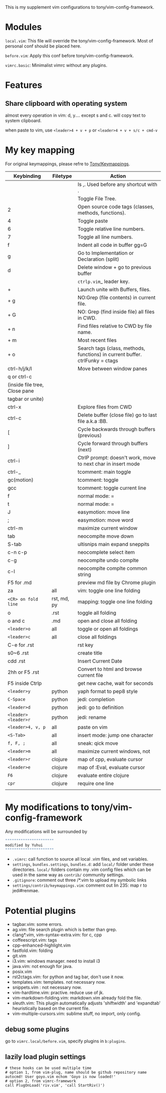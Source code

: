 This is my supplement vim configurations to tony/vim-config-framework.

# Modules
``local.vim``: This file will override the tony/vim-config-framework. Most of personal conf should be placed here.

``before.vim``: Apply this conf before tony/vim-config-framework.

``vimrc.basic``: Minimalist vimrc without any plugins.


# Features
## Share clipboard with operating system
almost every operation in vim: d, y....
except s and c.
will copy text to system clipboard.

when paste to vim, use
``<leader>4 + v + p``
or 
``<leader>4 + v + s/c + cmd-v``
# My key mapping
For original keymappings, please refre to [Tony/Keymappings](https://github.com/tony/vim-config-framework/tree/master/settings/contrib).

| Keybinding	| Filetype	| Action	|
| ------------- | ------------- | ------------- |
|<leader>	||Is ,. Used before any shortcut with <leader>.
|<leader> <tab>	||Toggle File Tree.
|<leader> 2	||Open source code tags (classes, methods, functions).
|<leader> 4||	Toggle paste
|<leader> 6	||Toggle relative line numbers.
|<leader> 7||	Toggle all line numbers.
|<leader> f||	Indent all code in buffer gg=G
|<leader> g||	Go to Implementation or Declaration (split)
|<leader> d||	Delete window + go to previous buffer
|<space>||	`ctrlp.vim`_ leader key.
|<space> + <space>||	Launch unite with Buffers, files.
|<space> + g||	NO:Grep (file contents) in current file.
|<space> + G||	NO: Grep (find inside file) all files in CWD.
|<space> + n||	Find files relative to CWD by file name.
|<space> + m||	Most recent files
|<space> + o||	Search tags (class, methods, functions) in current buffer. ctrlFunky = ctags
|ctrl-h/j/k/l||	Move between window panes
|q or ctrl-c	 
|(inside file tree,	Close pane
|tagbar or unite)	 
|ctrl-x||	Explore files from CWD
|ctrl-c||	Delete buffer (close file) go to last file a.k.a :BB.
|<leader>[||	Cycle backwards through buffers (previous)
|<leader>]||	Cycle forward through buffers (next)
|ctrl-i||	CtrlP prompt: doesn't work, move to next char in insert mode
|ctrl-_	||tcomment: main toggle
|gc(motion)||	tcomment: toggle
|gcc	||tcomment: toggle current line
|f	||normal mode: =<C-d>
|t	||normal mode: =<C-u>
|J	||easymotion: move line
|;	||easymotion: move word
|ctrl-m	||maximize current window
|tab	||neocomplte move down
|S-tab	||ultisnips main expand sneppits
|c-n c-p	||neocomplete select item
|c-g||	neocomplte undo complte
|c-l	||neocomplte complte common string
|F5 for .md||	preview md file by Chrome plugin
|za|all|vim: toggle one line folding
|``<CR> on fold line``|rst, md, py|mapping: toggle one line folding
|<leader>o |.rst	|toggle all folding
|<leader>o and c |.md	|open and close all folding
|``<leader>o`` |all |toggle or open all foldings |
|``<leader>c`` |all |close all foldings |
|C-e for .rst	||rst key
|<C-E>s0~6 .rst	||create title
|<C-E>cdd .rst	||Insert Current Date
|<C-E>2hh or F5 .rst	||Convert to html and browse current file
|F5 inside Ctrlp	||get new cache, wait for seconds
|``<leader>y`` |python |yaph format to pep8 style |
|``C-Space`` |python |jedi: completion |
|``<leader>d`` |python |jedi: go to definition |
|``<leader><leader>r`` |python |jedi: rename |
|``<leader>4, v, p`` |all |paste on vim |
|``<S-Tab>`` |all |insert mode: jump one character |
|``f, F, ;`` |all |sneak: qick move |
|``<leader>m`` |all |maximize current windows, not <C-m> |
|``<leader>r`` |clojure |map of cpp, evaluate cursor |
|``<leader>e`` |clojure |map of :Eval, evaluate cursor |
|``F6`` |clojure |evaluate entire clojure |
|``cpr`` |clojure |require one line |
| | | |

# My modifications to tony/vim-config-framework
Any modifications will be surrounded by 
```bash
""""""""""""""""""""""
modified by Yuhui
""""""""""""""""""""""
```
- ``.vimrc``: call function to source all local .vim files, and set variables.
- ``settings``, ``bundles.settings``, ``bundles.d``: add ``local/`` folder under these directories. ``local/`` folders contain my .vim config files which can be used in the same way as ``contrib/`` community settings.
- ``.gitignore``: comment out three /*.vim to upload my symbolic links
- ``settings/contrib/keymappings.vim``: comment out lin 235: map <leader>r to jedi#renmae.


# Potential plugins
- tagbar.vim: some errors.
- ag.vim: file search plugin which is better than grep.
- clang*.vim, vim-syntax-extra.vim: for c, cpp
- coffeescript.vim: tags
- cpp-enhanced-highlight.vim
- fastfold.vim: folding
- git.vim
- i3.vim: windows manager. need to install i3
- java.vim: not enough for java.
- posix.vim
- rst2ctags.vim: for python and tag bar, don't use it now.
- templates.vim: templates. not necessary now.
- snippets.vim : not necessary now.
- vim-hardtime.vim: practive. reduce use of jk.
- vim-markdown-folding.vim: markdown.vim already fold the file.
- sleuth.vim: This plugin automatically adjusts 'shiftwidth' and 'expandtab' heuristically based on the current file.
- vim-multiple-cursors.vim: sublime stuff, no import, only config.

## debug some plugins
go to ``vimrc.local/before.vim``, specify plugins in ``b:plugins``.

## lazily load plugin settings
```
# these hooks can be used multiple time
# option 1, from vim-plug, name should be github repository name
autocmd! User goyo.vim echom 'Goyo is now loaded!'
# option 2, from vimrc-framework
call PlugOnLoad('riv.vim', 'call StartRiv()')
```
